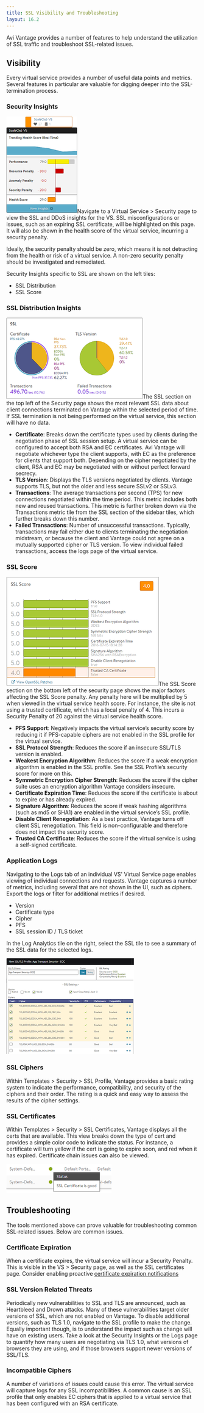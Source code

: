 ```yaml
---
title: SSL Visibility and Troubleshooting
layout: 16.2
---
```

Avi Vantage provides a number of features to help understand the utilization of SSL traffic and troubleshoot SSL-related issues.

 

## Visibility

Every virtual service provides a number of useful data points and metrics.  Several features in particular are valuable for digging deeper into the SSL-termination process.

### Security Insights

<img class=" wp-image-523 alignright" src="img/HealthScore.png" alt="HealthScore" width="186" height="253">Navigate to a Virtual Service &gt; Security page to view the SSL and DDoS insights for the VS.  SSL misconfigurations or issues, such as an expiring SSL certificate, will be highlighted on this page.  It will also be shown in the health score of the virtual service, incurring a security penalty.

Ideally, the security penalty should be zero, which means it is not detracting from the health or risk of a virtual service. A non-zero security penalty should be investigated and remediated.

Security Insights specific to SSL are shown on the left tiles:

* SSL Distribution
* SSL Score 

### SSL Distribution Insights

<img class=" wp-image-525 alignright" src="img/SSLscore.png" alt="SSLscore" width="358" height="212">The SSL section on the top left of the Security page shows the most relevant SSL data about client connections terminated on Vantage within the selected period of time. If SSL termination is not being performed on the virtual service, this section will have no data.

* **Certificate**:  Breaks down the certificate types used by clients during the negotiation phase of SSL session setup. A virtual service can be configured to accept both RSA and EC certificates. Avi Vantage will negotiate whichever type the client supports, with EC as the preference for clients that support both. Depending on the cipher negotiated by the client, RSA and EC may be negotiated with or without perfect forward secrecy.
* **TLS Version**:  Displays the TLS versions negotiated by clients. Vantage supports TLS, but not the older and less secure SSLv2 or SSLv3.
* **Transactions**:  The average transactions per second (TPS) for new connections negotiated within the time period. This metric includes both new and reused transactions. This metric is further broken down via the Transactions metric tile from the SSL section of the sidebar tiles, which further breaks down this number.
* **Failed Transactions**:  Number of unsuccessful transactions. Typically, transactions may fail either due to clients terminating the negotiation midstream, or because the client and Vantage could not agree on a mutually supported cipher or TLS version. To view individual failed transactions, access the logs page of the virtual service. 

### SSL Score

<img class="size-full wp-image-526 alignright" src="img/SSLscore2.png" alt="SSLscore2" width="400" height="286">The SSL Score section on the bottom left of the security page shows the major factors affecting the SSL Score penalty.  Any penalty here will be multiplied by 5 when viewed in the virtual service health score.  For instance, the site is not using a trusted certificate, which has a local penalty of 4. This incurs a Security Penalty of 20 against the virtual service health score.

* **PFS Support**:  Negatively impacts the virtual service’s security score by reducing it if PFS-capable ciphers are not enabled in the SSL profile for the virtual service.
* **SSL Protocol Strength**:  Reduces the score if an insecure SSL/TLS version is enabled.
* **Weakest Encryption Algorithm**:  Reduces the score if a weak encryption algorithm is enabled in the SSL profile.  See the SSL Profile’s security score for more on this.
* **Symmetric Encryption Cipher Strength**:  Reduces the score if the cipher suite uses an encryption algorithm Vantage considers insecure.
* **Certificate Expiration Time**:  Reduces the score if the certificate is about to expire or has already expired.
* **Signature Algorithm**:  Reduces the score if weak hashing algorithms (such as md5 or SHA1) are enabled in the virtual service’s SSL profile.
* **Disable Client Renegotiation**:  As a best practice, Vantage turns off client SSL renegotiation. This field is non-configurable and therefore does not impact the security score.
* **Trusted CA Certificate**:  Reduces the score if the virtual service is using a self-signed certificate. 

 

### Application Logs

Navigating to the Logs tab of an individual VS' Virtual Service page enables viewing of individual connections and requests.  Vantage captures a number of metrics, including several that are not shown in the UI, such as ciphers. Export the logs or filter for additional metrics if desired.

* Version
* Certificate type
* Cipher
* PFS
* SSL session ID / TLS ticket 

In the Log Analytics tile on the right, select the SSL tile to see a summary of the SSL data for the selected logs.

<a href="img/SSLprofile.png"><img class=" wp-image-898 alignright" src="img/SSLprofile.png" alt="SSLprofile" width="335" height="251"></a>

### SSL Ciphers

Within Templates &gt; Security &gt; SSL Profile, Vantage provides a basic rating system to indicate the performance, compatibility, and security of the ciphers and their order.  The rating is a quick and easy way to assess the results of the cipher settings.

 

### SSL Certificates

Within Templates &gt; Security &gt; SSL Certificates, Vantage displays all the certs that are available.  This view breaks down the type of cert and provides a simple color code to indicate the status.  For instance, a certificate will turn yellow if the cert is going to expire soon, and red when it has expired.  Certificate chain issues can also be viewed.

<a href="img/SSLexpire.png"><img class=" wp-image-1065 alignnone" src="img/SSLexpire.png" alt="SSLexpire" width="276" height="77"></a>

 

## Troubleshooting

The tools mentioned above can prove valuable for troubleshooting common SSL-related issues.  Below are common issues.

### Certificate Expiration

When a certificate expires, the virtual service will incur a Security Penalty.  This is visible in the VS &gt; Security page, as well as the SSL certificates page.  Consider enabling proactive <a href="/docs/16.2/notification-of-ssl-certificate-expiration">certificate expiration notifications</a>

### SSL Version Related Threats

Periodically new vulnerabilities to SSL and TLS are announced, such as Heartbleed and Drown attacks.  Many of these vulnerabilities target older versions of SSL, which are not enabled on Vantage.  To disable additional versions, such as TLS 1.0, navigate to the SSL profile to make the change.  Equally important though, is to understand the impact such as change will have on existing users.  Take a look at the Security Insights or the Logs page to quantify how many users are negotiating via TLS 1.0, what versions of browsers they are using, and if those browsers support newer versions of SSL/TLS.

### Incompatible Ciphers

A number of variations of issues could cause this error.  The virtual service will capture logs for any SSL incompatibilities.  A common cause is an SSL profile that only enables EC ciphers that is applied to a virtual service that has been configured with an RSA certificate.
